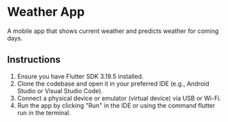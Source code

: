 # Weather App

A mobile app that shows current weather and predicts weather for coming days.

## Instructions

1. Ensure you have Flutter SDK 3.19.5 installed.
2. Clone the codebase and open it in your preferred IDE (e.g., Android Studio or Visual Studio Code).
3. Connect a physical device or emulator (virtual device) via USB or Wi-Fi.
4. Run the app by clicking "Run" in the IDE or using the command flutter run in the terminal.
